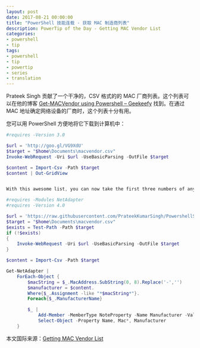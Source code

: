 ```yaml
---
layout: post
date: 2017-08-21 00:00:00
title: "PowerShell 技能连载 - 获取 MAC 制造商列表"
description: PowerTip of the Day - Getting MAC Vendor List
categories:
- powershell
- tip
tags:
- powershell
- tip
- powertip
- series
- translation
---
```

Prateek Singh 贡献了一个干净的，CSV 格式的的 MAC 厂商列表。这个列表可以在他的博客 [Get-MACVendor using Powershell – Geekeefy](https://geekeefy.wordpress.com/2017/07/06/get-mac-vendor-using-powershell/) 找到。在通过 MAC 地址确定网络设备的厂商时，这个列表十分有用。

您可以用 PowerShell 方便地将它下载到计算机中：

```powershell
#requires -Version 3.0

$url = 'http://goo.gl/VG9XdU'
$target = "$home\Documents\macvendor.csv"
Invoke-WebRequest -Uri $url -UseBasicParsing -OutFile $target

$content = Import-Csv -Path $target
$content | Out-GridView


With this awesome list, you can now take the first three numbers of any MAC address and find its manufacturer. Here is a simple sample implementation taking the information from Get-NetAdapter, and adding Manufacturer info:

#requires -Modules NetAdapter
#requires -Version 4.0

$url = 'https://raw.githubusercontent.com/PrateekKumarSingh/PowershellScrapy/master/MACManufacturers/MAC_Manufacturer_Reference.csv'
$target = "$home\Documents\macvendor.csv"
$exists = Test-Path -Path $target
if (!$exists)
{
    Invoke-WebRequest -Uri $url -UseBasicParsing -OutFile $target
}

$content = Import-Csv -Path $target

Get-NetAdapter |
    ForEach-Object {
        $macString = $_.MacAddress.SubString(0, 8).Replace('-','')
        $manufacturer = $content.
        Where{$_.Assignment -like "*$macString*"}.
        Foreach{$_.ManufacturerName}

        $_ | 
            Add-Member -MemberType NoteProperty -Name Manufacturer -Value $manufacturer[0] -PassThru |
            Select-Object -Property Name, Mac*, Manufacturer  
    }
```

<!--more-->
本文国际来源：[Getting MAC Vendor List](http://community.idera.com/powershell/powertips/b/tips/posts/getting-mac-vendor-list)

